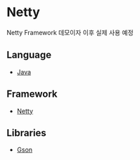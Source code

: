 # Netty
Netty Framework 데모이자 이후 실제 사용 예정


## Language
- [Java](https://www.oracle.com/java/index.html)

## Framework
- [Netty](https://netty.io)

## Libraries
- [Gson](https://github.com/google/gson)
